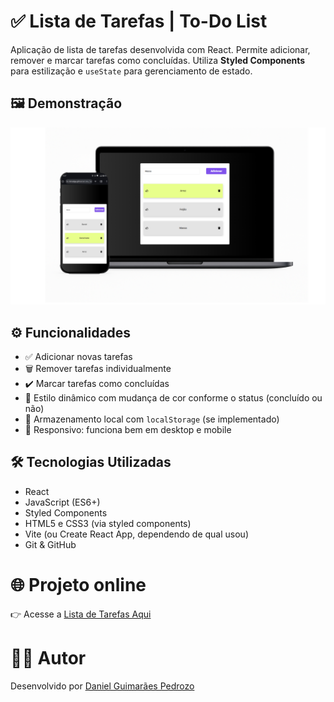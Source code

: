 # ✅ Lista de Tarefas | To-Do List

Aplicação de lista de tarefas desenvolvida com React. Permite adicionar, remover e marcar tarefas como concluídas. Utiliza **Styled Components** para estilização e `useState` para gerenciamento de estado.

## 🖼️ Demonstração

![Demonstração](ListaTarefas.png)

## ⚙️ Funcionalidades

- ✅ Adicionar novas tarefas
- 🗑️ Remover tarefas individualmente
- ✔️ Marcar tarefas como concluídas
- 🎨 Estilo dinâmico com mudança de cor conforme o status (concluído ou não)
- 💾 Armazenamento local com `localStorage` (se implementado)
- 📱 Responsivo: funciona bem em desktop e mobile

## 🛠️ Tecnologias Utilizadas

- React
- JavaScript (ES6+)
- Styled Components
- HTML5 e CSS3 (via styled components)
- Vite (ou Create React App, dependendo de qual usou)
- Git & GitHub

# 🌐 Projeto online
👉 Acesse a [Lista de Tarefas Aqui](https://leinadgp.github.io/projeto_dev_movie/)



# 👨‍💻 Autor
Desenvolvido por [Daniel Guimarães Pedrozo](https://linkedin.com/in/danielguimraespedrozo/)
